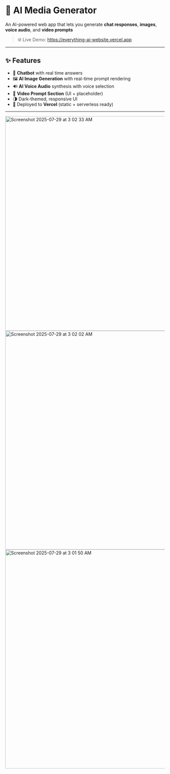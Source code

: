 # 🎨 AI Media Generator

An AI-powered web app that lets you generate **chat responses**, **images**, **voice audio**, and **video prompts**

> 🌐 Live Demo: https://everything-ai-website.vercel.app

---

## ✨ Features

- 💬 **Chatbot** with real time answers
- 🖼️ **AI Image Generation** with real-time prompt rendering
- 🔊 **AI Voice Audio** synthesis with voice selection
- 🎥 **Video Prompt Section** (UI + placeholder)
- 🌗 Dark-themed, responsive UI
- 🚀 Deployed to **Vercel** (static + serverless ready)

---
<img width="1357" height="677" alt="Screenshot 2025-07-29 at 3 02 33 AM" src="https://github.com/user-attachments/assets/862c169b-8d28-4381-82a7-e6e57c24416f" />
<img width="1361" height="690" alt="Screenshot 2025-07-29 at 3 02 02 AM" src="https://github.com/user-attachments/assets/9a6e3923-70c5-459e-ba95-c8a8ca1f405b" />
<img width="1361" height="691" alt="Screenshot 2025-07-29 at 3 01 50 AM" src="https://github.com/user-attachments/assets/b3f54abc-3d76-43eb-8d80-dd3575805faf" />

